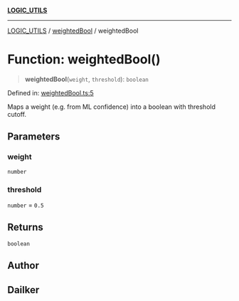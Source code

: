 [**LOGIC_UTILS**](../../README.md)

***

[LOGIC_UTILS](../../README.md) / [weightedBool](../README.md) / weightedBool

# Function: weightedBool()

> **weightedBool**(`weight`, `threshold`): `boolean`

Defined in: [weightedBool.ts:5](https://github.com/dailker/everyutil/blob/54be0bab567ca8e189c5982902c59f3b7981d51d/src/logic/weightedBool.ts#L5)

Maps a weight (e.g. from ML confidence) into a boolean with threshold cutoff.

## Parameters

### weight

`number`

### threshold

`number` = `0.5`

## Returns

`boolean`

## Author

## Dailker
